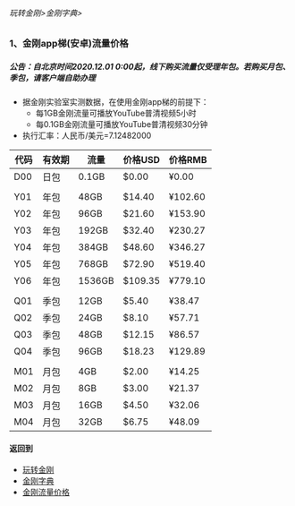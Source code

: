 ###### 玩转金刚>金刚字典>
### 1、金刚app梯(安卓)流量价格
##### 公告：自北京时间2020.12.01 0:00起，线下购买流量仅受理年包。若购买月包、季包，请客户端自助办理

- 据金刚实验室实测数据，在使用金刚app梯的前提下：
  - 每1GB金刚流量可播放YouTube普清视频5小时
  - 每0.1GB金刚流量可播放YouTube普清视频30分钟
- 执行汇率：人民币/美元=7.12482000

|代码|有效期|流量|价格USD|价格RMB|
|------| ------| ------| ------|------| 
|D00|日包| 0.1GB|$0.00|¥0.00| 
||||||
|Y01|年包|48GB|$14.40|¥102.60|
|Y02|年包|96GB|$21.60|¥153.90|
|Y03|年包|192GB|$32.40|¥230.27|
|Y04|年包|384GB|$48.60|¥346.27|
|Y05|年包|768GB|$72.90|¥519.40|
|Y06|年包|1536GB|$109.35|¥779.10|
||||||
|Q01|季包|12GB|$5.40|¥38.47|
|Q02|季包|24GB|$8.10|¥57.71| 
|Q03|季包|48GB|$12.15|¥86.57| 
|Q04|季包|96GB|$18.23|¥129.89| 
||||||
|M01|月包|4GB|$2.00|¥14.25|
|M02|月包|8GB|$3.00|¥21.37| 
|M03|月包|16GB|$4.50|¥32.06| 
|M04|月包|32GB|$6.75|¥48.09| 


#### 返回到
- [玩转金刚](https://github.com/a2zitpro/web/blob/master/LadderFree/A.md)
- [金刚字典](https://github.com/a2zitpro/web/blob/master/LadderFree/kkDictionary/KKDictionary.md)
- [金刚流量价格](https://github.com/a2zitpro/web/blob/master/LadderFree/kkDictionary/Price/KKDTPrice.md)


